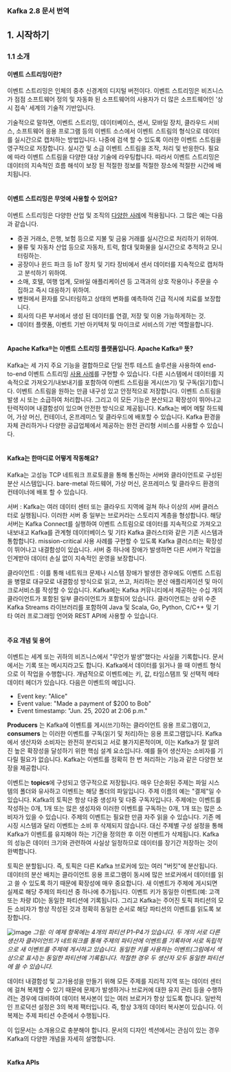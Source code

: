 ### Kafka 2.8 문서 번역

## 1. 시작하기  
### 1.1 소개
#### 이벤트 스트리밍이란?

이벤트 스트리밍은 인체의 중추 신경계의 디지털 버전이다. 이벤트 스트리밍은 비즈니스가 점점 소프트웨어 정의 및 자동화 된 소프트웨어의 사용자가 더 많은 소프트웨어인 '상시 접속' 세계의 기술적 기반입니다.

기술적으로 말하면, 이벤트 스트리밍, 데이터베이스, 센서, 모바일 장치, 클라우드 서비스, 소프트웨어 응용 프로그램 등의 이벤트 소스에서 이벤트 스트림의 형식으로 데이터를 실시간으로 캡처하는 방법입니다. 나중에 검색 할 수 있도록 이러한 이벤트 스트림을 영구적으로 저장합니다. 실시간 및 소급 이벤트 스트림을 조작, 처리 및 반응한다. 필요에 따라 이벤트 스트림을 다양한 대상 기술에 라우팅합니다. 따라서 이벤트 스트리밍은 데이터의 지속적인 흐름 해석이 보장 된 적절한 정보를 적절한 장소에 적절한 시간에 배치됩니다.
</br></br>

#### 이벤트 스트리밍은 무엇에 사용할 수 있어요?

이벤트 스트리밍은 다양한 산업 및 조직의 [다양한 사례](https://kafka.apache.org/powered-by)에 적용됩니다. 그 많은 예는 다음과 같습니다.
- 증권 거래소, 은행, 보험 등으로 지불 및 금융 거래를 실시간으로 처리하기 위하여.
- 물류 및 자동차 산업 등으로 자동차, 트럭, 함대 및화물을 실시간으로 추적하고 모니터링하는.
- 공장이나 윈드 파크 등 IoT 장치 및 기타 장비에서 센서 데이터를 지속적으로 캡처하고 분석하기 위하여.
- 소매, 호텔, 여행 업계, 모바일 애플리케이션 등 고객과의 상호 작용이나 주문을 수집하고 즉시 대응하기 위하여.
- 병원에서 환자를 모니터링하고 상태의 변화를 예측하여 긴급 적시에 치료를 보장합니다.
- 회사의 다른 부서에서 생성 된 데이터를 연결, 저장 및 이용 가능하게하는 것.
- 데이터 플랫폼, 이벤트 기반 아키텍처 및 마이크로 서비스의 기반 역할을합니다.
</br></br>

#### Apache Kafka®는 이벤트 스트리밍 플랫폼입니다. Apache Kafka® 뜻? 
Kafka는 세 가지 주요 기능을 결합하므로 단일 전투 테스트 솔루션을 사용하여 end-to-end 이벤트 스트리밍 [사용 사례](https://kafka.apache.org/powered-by)를 구현할 수 있습니다.
다른 시스템에서 데이터를 지속적으로 가져오기/내보내기를 포함하여 이벤트 스트림을 게시(쓰기) 및 구독(읽기)합니다.
이벤트 스트림을 원하는 만큼 내구성 있고 안정적으로 저장합니다.
이벤트 스트림을 발생 시 또는 소급하여 처리합니다.
그리고 이 모든 기능은 분산되고 확장성이 뛰어나고 탄력적이며 내결함성이 있으며 안전한 방식으로 제공됩니다. Kafka는 베어 메탈 하드웨어, 가상 머신, 컨테이너, 온프레미스 및 클라우드에 배포할 수 있습니다. Kafka 환경을 자체 관리하거나 다양한 공급업체에서 제공하는 완전 관리형 서비스를 사용할 수 있습니다.
</br></br>

#### Kafka는 한마디로 어떻게 작동해요? 
Kafka는 고성능 TCP 네트워크 프로토콜을 통해 통신하는 서버와 클라이언트로 구성된 분산 시스템입니다. bare-metal 하드웨어, 가상 머신, 온프레미스 및 클라우드 환경의 컨테이너에 배포 할 수 있습니다.

서버 : Kafka는 여러 데이터 센터 또는 클라우드 지역에 걸쳐 하나 이상의 서버 클러스터로 실행됩니다. 이러한 서버 중 일부는 브로커라는 스토리지 계층을 형성합니다. 해당 서버는 Kafka Connect를 실행하여 이벤트 스트림으로 데이터를 지속적으로 가져오고 내보내고 Kafka를 관계형 데이터베이스 및 기타 Kafka 클러스터와 같은 기존 시스템과 통합합니다. mission-critical 사용 사례를 구현할 수 있도록 Kafka 클러스터는 확장성이 뛰어나고 내결함성이 있습니다. 서버 중 하나에 장애가 발생하면 다른 서버가 작업을 인계받아 데이터 손실 없이 지속적인 운영을 보장합니다.

클라이언트 : 이를 통해 네트워크 문제나 시스템 장애가 발생한 경우에도 이벤트 스트림을 병렬로 대규모로 내결함성 방식으로 읽고, 쓰고, 처리하는 분산 애플리케이션 및 마이크로서비스를 작성할 수 있습니다. Kafka에는 Kafka 커뮤니티에서 제공하는 수십 개의 클라이언트가 포함된 일부 클라이언트가 포함되어 있습니다. 클라이언트는 상위 수준 Kafka Streams 라이브러리를 포함하여 Java 및 Scala, Go, Python, C/C++ 및 기타 여러 프로그래밍 언어와 REST API에 사용할 수 있습니다.
</br></br>

#### 주요 개념 및 용어
이벤트는 세계 또는 귀하의 비즈니스에서 "무언가 발생"했다는 사실을 기록합니다. 문서에서는 기록 또는 메시지라고도 합니다. Kafka에서 데이터를 읽거나 쓸 때 이벤트 형식으로 이 작업을 수행합니다. 개념적으로 이벤트에는 키, 값, 타임스탬프 및 선택적 메타데이터 헤더가 있습니다. 다음은 이벤트의 예입니다.
- Event key: "Alice"
- Event value: "Made a payment of $200 to Bob"
- Event timestamp: "Jun. 25, 2020 at 2:06 p.m."

**Producers** 는 Kafka에 이벤트를 게시(쓰기)하는 클라이언트 응용 프로그램이고, **consumers** 는 이러한 이벤트를 구독(읽기 및 처리)하는 응용 프로그램입니다. Kafka에서 생산자와 소비자는 완전히 분리되고 서로 불가지론적이며, 이는 Kafka가 잘 알려진 높은 확장성을 달성하기 위한 핵심 설계 요소입니다. 예를 들어 생산자는 소비자를 기다릴 필요가 없습니다. Kafka는 이벤트를 정확히 한 번 처리하는 기능과 같은 다양한 보장을 제공합니다.

이벤트는 **topics**에 구성되고 영구적으로 저장됩니다. 매우 단순화된 주제는 파일 시스템의 폴더와 유사하고 이벤트는 해당 폴더의 파일입니다. 주제 이름의 예는 "결제"일 수 있습니다. Kafka의 토픽은 항상 다중 생성자 및 다중 구독자입니다. 주제에는 이벤트를 작성하는 0개, 1개 또는 많은 생성자와 이러한 이벤트를 구독하는 0개, 1개 또는 많은 소비자가 있을 수 있습니다. 주제의 이벤트는 필요한 만큼 자주 읽을 수 있습니다. 기존 메시징 시스템과 달리 이벤트는 소비 후 삭제되지 않습니다. 대신 주제별 구성 설정을 통해 Kafka가 이벤트를 유지해야 하는 기간을 정의한 후 이전 이벤트가 삭제됩니다. Kafka의 성능은 데이터 크기와 관련하여 사실상 일정하므로 데이터를 장기간 저장하는 것이 완벽합니다.

토픽은 분할됩니다. 즉, 토픽은 다른 Kafka 브로커에 있는 여러 "버킷"에 분산됩니다. 데이터의 분산 배치는 클라이언트 응용 프로그램이 동시에 많은 브로커에서 데이터를 읽고 쓸 수 있도록 하기 때문에 확장성에 매우 중요합니다. 새 이벤트가 주제에 게시되면 실제로 해당 주제의 파티션 중 하나에 추가됩니다. 이벤트 키가 동일한 이벤트(예: 고객 또는 차량 ID)는 동일한 파티션에 기록됩니다. 그리고 Kafka는 주어진 토픽 파티션의 모든 소비자가 항상 작성된 것과 정확히 동일한 순서로 해당 파티션의 이벤트를 읽도록 보장합니다.

![image](https://user-images.githubusercontent.com/66021792/129522151-5a4c1ae5-c0cf-484e-a6af-c4674b8ee582.png)
*그림: 이 예제 항목에는 4개의 파티션 P1–P4가 있습니다. 두 개의 서로 다른 생산자 클라이언트가 네트워크를 통해 주제의 파티션에 이벤트를 기록하여 서로 독립적으로 새 이벤트를 주제에 게시하고 있습니다. 동일한 키를 사용하는 이벤트(그림에서 색상으로 표시)는 동일한 파티션에 기록됩니다. 적절한 경우 두 생산자 모두 동일한 파티션에 쓸 수 있습니다.*

데이터 내결함성 및 고가용성을 만들기 위해 모든 주제를 지리적 지역 또는 데이터 센터에 걸쳐 복제할 수 있기 때문에 문제가 발생하거나 브로커에 대한 유지 관리 등을 수행하려는 경우에 대비하여 데이터 복사본이 있는 여러 브로커가 항상 있도록 합니다. 일반적인 프로덕션 설정은 3의 복제 팩터입니다. 즉, 항상 3개의 데이터 복사본이 있습니다. 이 복제는 주제 파티션 수준에서 수행됩니다.

이 입문서는 소개용으로 충분해야 합니다. 문서의 디자인 섹션에서는 관심이 있는 경우 Kafka의 다양한 개념을 자세히 설명합니다.
</br></br>

#### Kafka APIs
